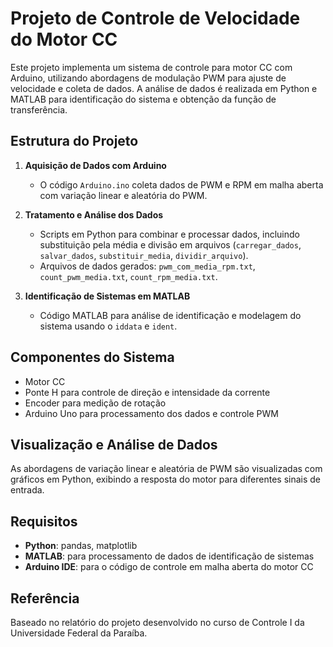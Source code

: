# Projeto de Controle de Velocidade do Motor CC

Este projeto implementa um sistema de controle para motor CC com Arduino, utilizando abordagens de modulação PWM para ajuste de velocidade e coleta de dados. A análise de dados é realizada em Python e MATLAB para identificação do sistema e obtenção da função de transferência.

## Estrutura do Projeto

1. **Aquisição de Dados com Arduino**  
   - O código `Arduino.ino` coleta dados de PWM e RPM em malha aberta com variação linear e aleatória do PWM.

2. **Tratamento e Análise dos Dados**  
   - Scripts em Python para combinar e processar dados, incluindo substituição pela média e divisão em arquivos (`carregar_dados`, `salvar_dados`, `substituir_media`, `dividir_arquivo`).
   - Arquivos de dados gerados: `pwm_com_media_rpm.txt`, `count_pwm_media.txt`, `count_rpm_media.txt`.

3. **Identificação de Sistemas em MATLAB**  
   - Código MATLAB para análise de identificação e modelagem do sistema usando o `iddata` e `ident`.

## Componentes do Sistema

- Motor CC
- Ponte H para controle de direção e intensidade da corrente
- Encoder para medição de rotação
- Arduino Uno para processamento dos dados e controle PWM

## Visualização e Análise de Dados

As abordagens de variação linear e aleatória de PWM são visualizadas com gráficos em Python, exibindo a resposta do motor para diferentes sinais de entrada.

## Requisitos

- **Python**: pandas, matplotlib
- **MATLAB**: para processamento de dados de identificação de sistemas
- **Arduino IDE**: para o código de controle em malha aberta do motor CC

## Referência

Baseado no relatório do projeto desenvolvido no curso de Controle I da Universidade Federal da Paraíba.
